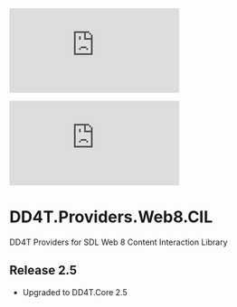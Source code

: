 [![AppVeyor](https://ci.appveyor.com/api/projects/status/github/dd4t/DD4T.Providers.SDLWeb8.CIL?branch=master&svg=true&passingText=master)](https://ci.appveyor.com/project/DD4T/dd4t-providers-sdlweb8-cil)

[![AppVeyor](https://ci.appveyor.com/api/projects/status/github/dd4t/DD4T.Providers.SDLWeb8.CIL?branch=develop&svg=true&passingText=develop)](https://ci.appveyor.com/project/DD4T/dd4t-providers-sdlweb8-cil)

# DD4T.Providers.Web8.CIL
DD4T Providers for SDL Web 8 Content Interaction Library

## Release 2.5
- Upgraded to DD4T.Core 2.5

